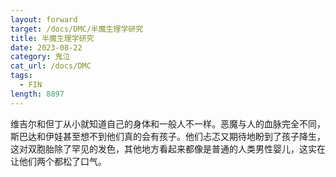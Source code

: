 ```yaml
---
layout: forward
target: /docs/DMC/半魔生理学研究
title: 半魔生理学研究
date: 2023-08-22
category: 鬼泣
cat_url: /docs/DMC
tags: 
  - FIN
length: 8897
---
```


维吉尔和但丁从小就知道自己的身体和一般人不一样。恶魔与人的血脉完全不同，斯巴达和伊娃甚至想不到他们真的会有孩子。他们忐忑又期待地盼到了孩子降生，这对双胞胎除了罕见的发色，其他地方看起来都像是普通的人类男性婴儿，这实在让他们两个都松了口气。
